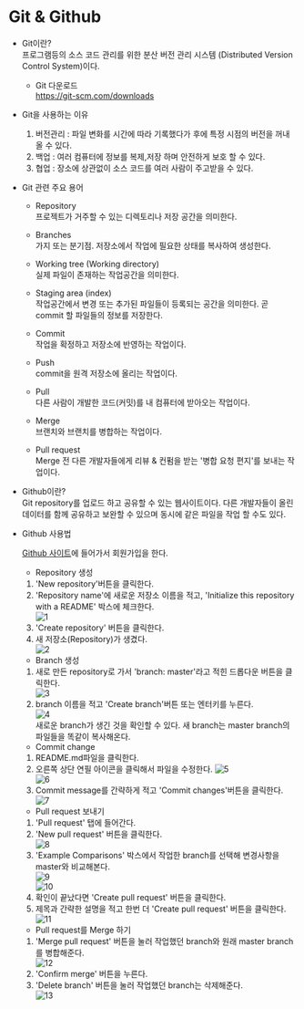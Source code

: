 # Git & Github  

* Git이란?   
    프로그램등의 소스 코드 관리를 위한 분산 버전 관리 시스템 (Distributed Version Control System)이다.
    * Git 다운로드  
        https://git-scm.com/downloads

* Git을 사용하는 이유
    1. 버전관리 : 파일 변화를 시간에 따라 기록했다가 후에 특정 시점의 버전을 꺼내올 수 있다.  
    2. 백업 : 여러 컴퓨터에 정보를 복제,저장 하며 안전하게 보호 할 수 있다.  
    3. 협업 : 장소에 상관없이 소스 코드를 여러 사람이 주고받을 수 있다.  

* Git 관련 주요 용어  
    * Repository  
     프로젝트가 거주할 수 있는 디렉토리나 저장 공간을 의미한다.  

    * Branches  
     가지 또는 분기점. 저장소에서 작업에 필요한 상태를 복사하여 생성한다.  

    * Working tree (Working directory)  
     실제 파일이 존재하는 작업공간을 의미한다.

    * Staging area (index)  
     작업공간에서 변경 또는 추가된 파일들이 등록되는 공간을 의미한다. 곧 commit 할 파일들의 정보를 저장한다.  

    * Commit  
     작업을 확정하고 저장소에 반영하는 작업이다.  

    * Push  
     commit을 원격 저장소에 올리는 작업이다.  

    * Pull  
    다른 사람이 개발한 코드(커밋)를 내 컴퓨터에 받아오는 작업이다. 

    * Merge  
    브랜치와 브랜치를 병합하는 작업이다.  

    * Pull request  
     Merge 전 다른 개발자들에게 리뷰 & 컨펌을 받는 '병합 요청 편지'를 보내는 작업이다.  

* Github이란?  
    Git repository를 업로드 하고 공유할 수 있는 웹사이트이다. 다른 개발자들이 올린 데이터를 함께 공유하고 보완할 수 있으며 동시에 같은 파일을 작업 할 수도 있다.

* Github 사용법  
 
     [Github 사이트](https://github.com)에 들어가서 회원가입을 한다.  

    * Repository 생성  
     1. 'New repository'버튼을 클릭한다.  
     2. 'Repository name'에 새로운 저장소 이름을 적고, 'Initialize this repository with a README' 박스에 체크한다.  
    ![1](https://user-images.githubusercontent.com/49367190/60703075-c2b46580-9f3b-11e9-8e63-1fef53871145.JPG)
     3. 'Create repository' 버튼을 클릭한다.  
     4. 새 저장소(Repository)가 생겼다.  
     ![2](https://user-images.githubusercontent.com/49367190/60703331-7fa6c200-9f3c-11e9-88ba-9e965a13d780.JPG)  

    * Branch 생성  
     1. 새로 만든 repository로 가서 'branch: master'라고 적힌 드롭다운 버튼을 클릭한다.  
     ![3](https://user-images.githubusercontent.com/49367190/60704779-5daf3e80-9f40-11e9-86f7-448fb9802250.JPG)  
     2. branch 이름을 적고 'Create branch'버튼 또는 엔터키를 누른다.  
      ![4](https://user-images.githubusercontent.com/49367190/60704873-9cdd8f80-9f40-11e9-8592-a06853f3c715.JPG)  
      새로운 branch가 생긴 것을 확인할 수 있다. 새 branch는 master branch의 파일들을 똑같이 복사해온다.

    * Commit change
     1. README.md파일을 클릭한다.
     2. 오른쪽 상단 연필 아이콘을 클릭해서 파일을 수정한다.
      ![5](https://user-images.githubusercontent.com/49367190/60705068-1f664f00-9f41-11e9-8e2e-23a5830ce0ac.JPG)  
      ![6](https://user-images.githubusercontent.com/49367190/60705210-79671480-9f41-11e9-8780-ad1661919ed4.JPG)    
     3. Commit message를 간략하게 적고 'Commit changes'버튼을 클릭한다.  
     ![7](https://user-images.githubusercontent.com/49367190/60705219-7ec45f00-9f41-11e9-9116-4b6401c97183.JPG)

    * Pull request 보내기  
     1. 'Pull request' 탭에 들어간다.  
     2. 'New pull request' 버튼을 클릭한다.  
      ![8](https://user-images.githubusercontent.com/49367190/60705683-b089f580-9f42-11e9-9642-3b088fe52e33.JPG)  
     3. 'Example Comparisons' 박스에서 작업한 branch를 선택해 변경사항을 master와 비교해본다.  
     ![9](https://user-images.githubusercontent.com/49367190/60705689-b41d7c80-9f42-11e9-9d44-1d242044cce7.JPG)  
     ![10](https://user-images.githubusercontent.com/49367190/60705705-bb448a80-9f42-11e9-8da6-46daf52d0842.JPG)  
     4. 확인이 끝났다면 'Create pull request' 버튼을 클릭한다.
     5. 제목과 간략한 설명을 적고 한번 더 'Create pull request' 버튼을 클릭한다.  
      ![11](https://user-images.githubusercontent.com/49367190/60705708-be3f7b00-9f42-11e9-8ca2-0740554594a7.JPG)

    * Pull request를 Merge 하기  
     1. 'Merge pull request' 버튼을 눌러 작업했던 branch와 원래 master branch를 병합해준다.  
     ![12](https://user-images.githubusercontent.com/49367190/60705710-bf70a800-9f42-11e9-8b7d-a5829eadb0a1.JPG)
     2. 'Confirm merge' 버튼을 누른다.  
     3. 'Delete branch' 버튼을 눌러 작업했던 branch는 삭제해준다.  
     ![13](https://user-images.githubusercontent.com/49367190/60705713-c13a6b80-9f42-11e9-8f36-f230b4514e61.JPG)





      











    

